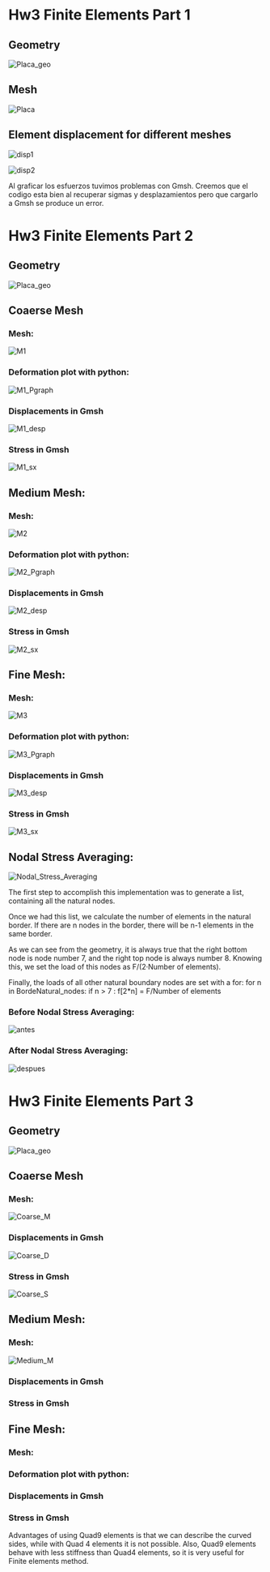 # Hw3 Finite Elements Part 1
## Geometry
![Placa_geo](Placa_geo.png) 
## Mesh
![Placa](Placa.png) 
## Element displacement for different meshes
![disp1](Desp.png) 

![disp2](deformada.png) 

Al graficar los esfuerzos tuvimos problemas con Gmsh. Creemos que el codigo esta bien al recuperar sigmas y desplazamientos pero que cargarlo a Gmsh se produce un error.


# Hw3 Finite Elements Part 2
## Geometry
![Placa_geo](Placa_geo.png) 

## Coaerse Mesh

### Mesh:
![M1](Homework3_Part2/M1.png)
### Deformation plot with python: 
![M1_Pgraph](Homework3_Part2/M1_Pgraph.png)
### Displacements in Gmsh
![M1_desp](Homework3_Part2/M1_desp.png)
### Stress in Gmsh
![M1_sx](Homework3_Part2/M1_sx.png)

## Medium Mesh:

### Mesh:
![M2](Homework3_Part2/M2.png)
### Deformation plot with python: 
![M2_Pgraph](Homework3_Part2/M2_Pgraph.png)
### Displacements in Gmsh
![M2_desp](Homework3_Part2/M2_desp.png)
### Stress in Gmsh
![M2_sx](Homework3_Part2/M2_sx.png)

## Fine Mesh:

### Mesh:
![M3](Homework3_Part2/M3.png)
### Deformation plot with python:  
![M3_Pgraph](Homework3_Part2/M3_Pgraph.png)
### Displacements in Gmsh
![M3_desp](Homework3_Part2/M3_desp.png)
### Stress in Gmsh
![M3_sx](Homework3_Part2/M3_sx.png)


## Nodal Stress Averaging:

![Nodal_Stress_Averaging](Homework3_Part2/Nodal_Stress_Averaging.png)


The first step to accomplish this implementation was to generate a list, containing all the natural nodes.

Once we had this list, we calculate the number of elements in the natural border. If there are n nodes in the border, there will be n-1 elements in the same border. 

As we can see from the geometry, it is always  true that the right bottom node is node number 7, and the right top node is always number 8. Knowing this, we set the load of this nodes as F/(2·Number of elements).

Finally, the loads of all other natural boundary nodes are set with a for:
for n in BordeNatural_nodes:
    if n > 7 :
        f[2*n] = F/Number of elements

### Before Nodal Stress Averaging:
![antes](Homework3_Part2/antes.png)

### After Nodal Stress Averaging:
![despues](Homework3_Part2/despues.png)


# Hw3 Finite Elements Part 3
## Geometry
![Placa_geo](Placa_geo.png)

## Coaerse Mesh

### Mesh:
![Coarse_M](HW3_Part3/Coarse_Mesh/Coarse_M.png)
### Displacements in Gmsh
![Coarse_D](HW3_Part3/Coarse_Mesh/Coarse_D.png)
### Stress in Gmsh
![Coarse_S](HW3_Part3/Coarse_Mesh/Coarse_S.png)

## Medium Mesh:

### Mesh:
![Medium_M](HW3_Part3/Medium_Mesh/Medium_M.png)

### Displacements in Gmsh

### Stress in Gmsh


## Fine Mesh:

### Mesh:
### Deformation plot with python:  
### Displacements in Gmsh
### Stress in Gmsh

Advantages of using Quad9 elements is that we can describe the curved sides, while with Quad 4 elements it is not possible. Also, Quad9 elements behave with less stiffness than Quad4 elements, so it is very useful for Finite elements method.
